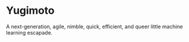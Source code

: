 # Yugimoto
A next-generation, agile, nimble, quick, efficient, and queer little machine learning escapade.
